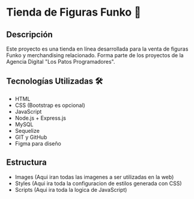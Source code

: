 # Tienda de Figuras Funko 🦆

## Descripción
Este proyecto es una tienda en línea desarrollada para la venta de figuras Funko y merchandising relacionado. Forma parte de los proyectos de la Agencia Digital "Los Patos Programadores".

## Tecnologías Utilizadas 🛠️
- HTML
- CSS (Bootstrap es opcional)
- JavaScript
- Node.js + Express.js
- MySQL
- Sequelize
- GIT y GitHub
- Figma para diseño

## Estructura
- Images (Aqui iran todas las imagenes a ser utilizadas en la web)
- Styles (Aqui ira toda la configuracion de estilos generada con CSS)
- Scripts (Aqui ira toda la logica de JavaScript)